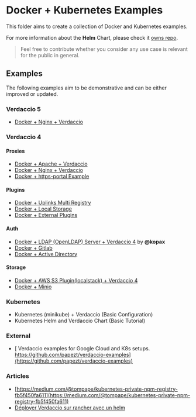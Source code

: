 # Docker + Kubernetes Examples

This folder aims to create a collection of Docker and Kubernetes examples.

For more information about the **Helm** Chart, please check it [owns repo](https://github.com/verdaccio/charts).

> Feel free to contribute whether you consider any use case is relevant for the public in general.

## Examples

The following examples aim to be demonstrative and can be either improved or updated.

### Verdaccio 5

- [Docker + Nginx + Verdaccio](v5/reverse_proxy/nginx/README.md)

### Verdaccio 4

#### Proxies

- [Docker + Apache + Verdaccio](v4/apache-verdaccio/README.md)
- [Docker + Nginx + Verdaccio](v4/reverse_proxy/nginx/README.md)
- [Docker + https-portal Example](v4/https-portal-example/README.md)

#### Plugins

- [Docker + Uplinks Multi Registry](v4/multi-registry-uplink/README.md)
- [Docker + Local Storage](v4/docker-local-storage-volume/readme.md)
- [Docker + External Plugins](v4/docker-plugin-external/README.md)

#### Auth

- [Docker + LDAP (OpenLDAP) Server + Verdaccio 4](v4/ldap-verdaccio/readme.md) by **@kopax**
- [Docker + Gitlab](gitlab-verdaccio/README.md)
- [Docker + Active Directory](https://github.com/Mateus-Oli/verdaccio-ad-docker)

#### Storage

- [Docker + AWS S3 Plugin(localstack) + Verdaccio 4](v4/amazon-s3-docker-example/v4/README.md)
- [Docker + Minio](https://github.com/barolab/verdaccio-minio/tree/master/example)

### Kubernetes

- Kubernetes (minikube) + Verdaccio (Basic Configuration)
- Kubernetes Helm and Verdaccio Chart (Basic Tutorial)

### External

- [
  Verdaccio examples for Google Cloud and K8s setups. https://github.com/papezt/verdaccio-examples](https://github.com/papezt/verdaccio-examples)

### Articles

- [https://medium.com/@tompape/kubernetes-private-npm-registry-fb5f450fa611](https://medium.com/@tompape/kubernetes-private-npm-registry-fb5f450fa611)
- [Déployer Verdaccio sur rancher avec un helm](https://tommygingras.com/deployer-verdaccio-sur-rancher-avec-un-helm/)
